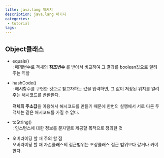 ```yaml
---
title: java.lang 패키지
description: java.lang 패키지
categories:
 - tutorial
tags:
---
```



## Object클래스

* equals()  
: 매개변수로 객체의 **참조변수** 를 받아서 비교하여 그 결과를 boolean값으로 알려주는 역할

* hashCode()  
: 해시함수를 구현한 것으로 찾고자하는 값을 입력하면, 그 값이 저장된 위치를 알려주는 해시코드를 반환한다.
<br><br>
**객체의 주소값**을 이용해서 해시코드를 만들기 때문에 한번의 실행에서 서로 다른 두 객체는 같은 해시코드를 가질 수 없다.


* toString()  
: 인스턴스에 대한 정보를 문자열로 제공할 목적으로 정의한 것


- 오버라이딩 할 때 주의 할 점  
오버라이딩 할 때 자손클래스의 접근범위는 조상클래스 접근 범위보다 같거나 커야한다.
